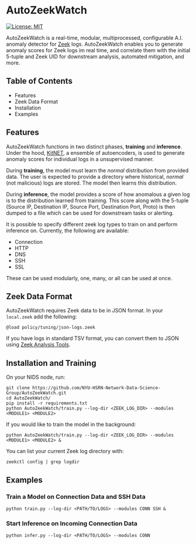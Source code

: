 # AutoZeekWatch
[![License: MIT](https://img.shields.io/badge/License-MIT-yellow.svg)](https://opensource.org/licenses/MIT)

AutoZeekWatch is a real-time, modular, multiprocessed, configurable A.I. anomaly detector for [Zeek](https://zeek.org/) logs. AutoZeekWatch enables you to generate anomaly scores for Zeek logs im real time, and correlate them with the initial 5-tuple and Zeek UID for downstream analysis, automated mitigation, and more. 

## Table of Contents

* Features
* Zeek Data Format
* Installation
* Examples

## Features

AutoZeekWatch functions in two distinct phases, **training** and **inference**. Under the hood, [KitNET](https://pysad.readthedocs.io/en/latest/generated/pysad.models.KitNet.html), a ensemble of autoencoders, is used to generate anomaly scores for individual logs in a unsupervised manner. 

During **training**, the model must learn the *normal* distribution from provided data. The user is expected to provide a directory where historical, *normal* (not malicious) logs are stored. The model then learns this distribution. 

During **inference**, the model provides a score of how anomalous a given log is to the distribution learned from training. This score along with the 5-tuple (Source IP, Destination IP, Source Port, Destination Port, Proto) is then dumped to a file which can be used for downstream tasks or alerting. 

It is possible to specify different zeek log types to train on and perform inference on. Currently, the following are available:

- Connection
- HTTP
- DNS
- SSH
- SSL

These can be used modularly, one, many, or all can be used at once. 

## Zeek Data Format

AutoZeekWatch requires Zeek data to be in JSON format. In your `local.zeek` add the following:

```
@load policy/tuning/json-logs.zeek
```

If you have logs in standard TSV format, you can convert them to JSON using [Zeek Analysis Tools](https://github.com/SuperCowPowers/zat). 

## Installation and Training

On your NIDS node, run:

```
git clone https://github.com/NYU-HSRN-Network-Data-Science-Group/AutoZeekWatch.git
cd AutoZeekWatch/
pip install -r requirements.txt
python AutoZeekWatch/train.py --log-dir <ZEEK_LOG_DIR> --modules <MODULE1> <MODULE2> 
```

If you would like to train the model in the background:

```
python AutoZeekWatch/train.py --log-dir <ZEEK_LOG_DIR> --modules <MODULE1> <MODULE2> &
```

You can list your current Zeek log directory with:

```
zeekctl config | grep logdir
```

## Examples

### Train a Model on Connection Data and SSH Data

```
python train.py --log-dir <PATH/TO/LOGS> --modules CONN SSH &
```

### Start Inference on Incoming Connection Data

```
python infer.py --log-dir <PATH/TO/LOGS> --modules CONN
```

